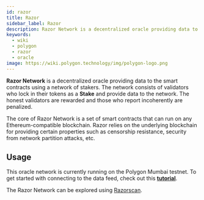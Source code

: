 ```yaml
---
id: razor
title: Razor
sidebar_label: Razor
description: Razor Network is a decentralized oracle providing data to the smart contracts using a network of stakers
keywords:
  - wiki
  - polygon
  - razor
  - oracle
image: https://wiki.polygon.technology/img/polygon-logo.png
---
```


**Razor Network** is a decentralized oracle providing data to the smart contracts using a network of stakers. The network consists of validators who lock in their tokens as a **Stake** and provide data to the network. The honest validators are rewarded and those who report incoherently are penalized.

The core of Razor Network is a set of smart contracts that can run on any Ethereum-compatible blockchain. Razor relies on the underlying blockchain for providing certain properties such as censorship resistance, security from network partition attacks, etc.

## Usage

This oracle network is currently running on the Polygon Mumbai testnet. To get started with connecting to the data feed, check out this **[tutorial](https://docs.razor.network/)**.

The Razor Network can be explored using [Razorscan](https://razorscan.io/).

